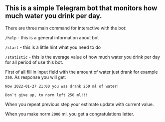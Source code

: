 ## This is a simple Telegram bot that monitors how much water you drink per day.

There are three main command for interactive with the bot:

`/help` - this is a general information about bot

`/start` - this is a little hint what you need to do

`/statistic` - this is the average value of how much water you drink per day for all period of use this bot.

First of all fill in input field with the amount of water just drank for example `250`. As response you will get:
```
Now 2022-01-27 21:00 you was drank 250 ml of water!

Don`t give up, to norm left 250 ml!!!
```

When you repeat previous step your estimate update with current value.

When you make norm `2000` ml, you get a congratulations letter.
